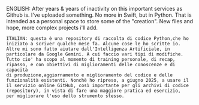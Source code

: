 ENGLISH:
After years & years of inactivity on this important services as Github is.
I've uploaded something. No more in Swift, but in Python. 
That is intended as a personal space to store some of the "creation". 
New files and hope, more complex projects i'll add.

~~~~~~~~~~~~~~-----------------~~~~~~~~~~~~~~-----------------~~~~~~~~~~~~~~-----------------~~~~~~~~~~~~~~-----------------~~~~~~~~~~~~~~-----------------~~~~~~~~~~~~~~-----------------~~~~~~~~~~~~~~--------------
ITALIAN: questa è una repository di raccolta di codice Python,che ho iniziato a scriver qualche mese fa. Alcune cose le ho scritte io.
Altre mi sono fatto aiutare dall'Intelligenza Artificiale, in particolare da Google Gemini. A cui faccio vari tipi di modifiche.
Tutto cio' ha scopo al momento di training personale, di recap, ripasso, e con obiettivi di miglioramenti delle conoscenze e di capacità
di produzione,aggiornamento e miglioramento del codice e delle funzionalità esistenti. Nonchè ho ripreso, a giugno 2025, a usare il
il servizio online GitHub, così importante per gli archivi di codice (repository), in vista di fare una maggiore pratica ed esercizio,
per migliorare l'uso dello strumento stesso.
